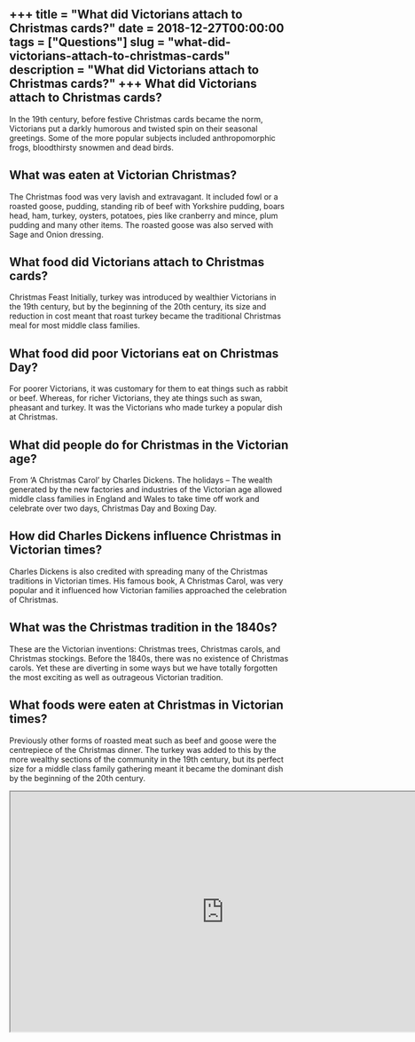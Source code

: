 +++
title = "What did Victorians attach to Christmas cards?"
date = 2018-12-27T00:00:00
tags = ["Questions"]
slug = "what-did-victorians-attach-to-christmas-cards"
description = "What did Victorians attach to Christmas cards?"
+++
What did Victorians attach to Christmas cards?
----------------------------------------------

In the 19th century, before festive Christmas cards became the norm, Victorians put a darkly humorous and twisted spin on their seasonal greetings. Some of the more popular subjects included anthropomorphic frogs, bloodthirsty snowmen and dead birds.

What was eaten at Victorian Christmas?
--------------------------------------

The Christmas food was very lavish and extravagant. It included fowl or a roasted goose, pudding, standing rib of beef with Yorkshire pudding, boars head, ham, turkey, oysters, potatoes, pies like cranberry and mince, plum pudding and many other items. The roasted goose was also served with Sage and Onion dressing.

What food did Victorians attach to Christmas cards?
---------------------------------------------------

Christmas Feast Initially, turkey was introduced by wealthier Victorians in the 19th century, but by the beginning of the 20th century, its size and reduction in cost meant that roast turkey became the traditional Christmas meal for most middle class families.

What food did poor Victorians eat on Christmas Day?
---------------------------------------------------

For poorer Victorians, it was customary for them to eat things such as rabbit or beef. Whereas, for richer Victorians, they ate things such as swan, pheasant and turkey. It was the Victorians who made turkey a popular dish at Christmas.

What did people do for Christmas in the Victorian age?
------------------------------------------------------

From ‘A Christmas Carol’ by Charles Dickens. The holidays – The wealth generated by the new factories and industries of the Victorian age allowed middle class families in England and Wales to take time off work and celebrate over two days, Christmas Day and Boxing Day.

How did Charles Dickens influence Christmas in Victorian times?
---------------------------------------------------------------

Charles Dickens is also credited with spreading many of the Christmas traditions in Victorian times. His famous book, A Christmas Carol, was very popular and it influenced how Victorian families approached the celebration of Christmas.

What was the Christmas tradition in the 1840s?
----------------------------------------------

These are the Victorian inventions: Christmas trees, Christmas carols, and Christmas stockings. Before the 1840s, there was no existence of Christmas carols. Yet these are diverting in some ways but we have totally forgotten the most exciting as well as outrageous Victorian tradition.

What foods were eaten at Christmas in Victorian times?
------------------------------------------------------

Previously other forms of roasted meat such as beef and goose were the centrepiece of the Christmas dinner. The turkey was added to this by the more wealthy sections of the community in the 19th century, but its perfect size for a middle class family gathering meant it became the dominant dish by the beginning of the 20th century.

<iframe allow="accelerometer; autoplay; clipboard-write; encrypted-media; gyroscope; picture-in-picture" allowfullscreen="" class="__youtube_prefs__  epyt-is-override  no-lazyload" data-no-lazy="1" data-origheight="433" data-origwidth="770" data-skipgform_ajax_framebjll="" height="433" id="_ytid_55837" loading="lazy" src="https://www.youtube.com/embed/-mPtQJxKWLc?enablejsapi=1&autoplay=0&cc_load_policy=0&cc_lang_pref=&iv_load_policy=1&loop=0&modestbranding=0&rel=1&fs=1&playsinline=0&autohide=2&theme=dark&color=red&controls=1&" title="YouTube player" width="770"></iframe>